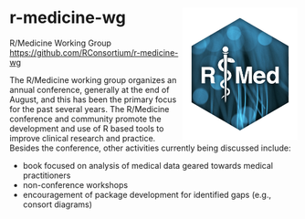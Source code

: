 # r-medicine-wg  <img src="figures/r-med-2021-hex-sticker.png" alt="R/Medicine logo" style="float:right;height:232.25px" align="right" height="232.25">
R/Medicine Working Group
https://github.com/RConsortium/r-medicine-wg

The R/Medicine working group organizes an annual conference, generally at the end of August, and this has been the primary focus for the past several years. The R/Medicine conference and community promote the development and use of R based tools to improve clinical research and practice. Besides the conference, other activities currently being discussed include:

* book focused on analysis of medical data geared towards medical practitioners
* non-conference workshops
* encouragement of package development for identified gaps (e.g., consort diagrams)